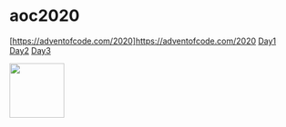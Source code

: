 # aoc2020

[https://adventofcode.com/2020]https://adventofcode.com/2020
[Day1](day%201/README.md)
[Day2](day%202/README.md)
[Day3](day%203/README.md)



<img src="https://nate.devereux.dev/me.jpg" width=96>